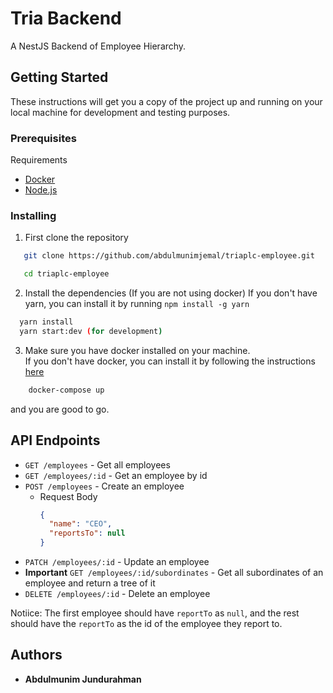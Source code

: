 # Tria Backend

A NestJS Backend of Employee Hierarchy.

## Getting Started

These instructions will get you a copy of the project up and running on your local machine for development and testing purposes.

### Prerequisites

Requirements

- [Docker](https://docs.docker.com/desktop/install/windows-install/)
- [Node.js](https://nodejs.org/dist/v20.12.0/node-v20.12.0-x64.msi)

### Installing

1. First clone the repository

```bash
   git clone https://github.com/abdulmunimjemal/triaplc-employee.git

   cd triaplc-employee
```

2. Install the dependencies (If you are not using docker)
   If you don't have yarn, you can install it by running `npm install -g yarn`

```bash
  yarn install
  yarn start:dev (for development)
```

3. Make sure you have docker installed on your machine.  
   If you don't have docker, you can install it by following the instructions [here](https://docs.docker.com/desktop/install/windows-install/)

```bash
    docker-compose up
```

and you are good to go.

## API Endpoints

- `GET /employees` - Get all employees
- `GET /employees/:id` - Get an employee by id
- `POST /employees` - Create an employee
  - Request Body
    ```json
    {
      "name": "CEO",
      "reportsTo": null
    }
    ```
- `PATCH /employees/:id` - Update an employee
- **Important** `GET /employees/:id/subordinates` - Get all subordinates of an employee and return a tree of it
- `DELETE /employees/:id` - Delete an employee

Notiice: The first employee should have `reportTo` as `null`, and the rest should have the `reportTo` as the id of the employee they report to.

## Authors

- **Abdulmunim Jundurahman**
